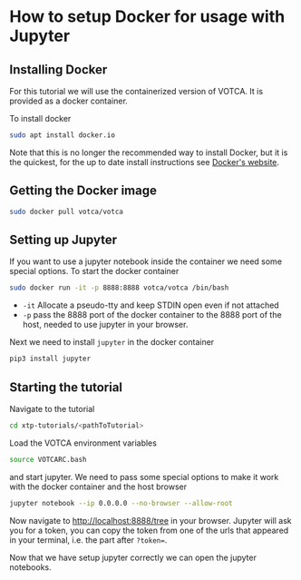 # How to setup Docker for usage with Jupyter

## Installing Docker
For this tutorial we will use the containerized version of VOTCA. It is provided as a docker container.

To install docker

```bash
sudo apt install docker.io
```

Note that this is no longer the recommended way to install Docker, but it is the quickest, for the up to date install instructions see [Docker's website](https://docs.docker.com/engine/install/).

## Getting the Docker image
```bash
sudo docker pull votca/votca
```

## Setting up Jupyter
If you want to use a jupyter notebook inside the container we need some special options. To start the docker container

```bash
sudo docker run -it -p 8888:8888 votca/votca /bin/bash
```

* `-it` Allocate a pseudo-tty and keep STDIN open even if not attached
* `-p` pass the 8888 port of the docker container to the 8888 port of the host, needed to use jupyter in your browser.

Next we need to install `jupyter` in the docker container

```bash
pip3 install jupyter
```

## Starting the tutorial
Navigate to the tutorial

```bash
cd xtp-tutorials/<pathToTutorial>
```

Load the VOTCA environment variables

```bash
source VOTCARC.bash
```

and start jupyter. We need to pass some special options to make it work with the docker container and the host browser

```bash
jupyter notebook --ip 0.0.0.0 --no-browser --allow-root
```

Now navigate to [http://localhost:8888/tree](http://localhost:8888/tree) in your browser. Jupyter will ask you for a token, you can copy the token from one of the urls that appeared in your terminal, i.e. the part after `?token=`.

Now that we have setup jupyter correctly we can open the jupyter notebooks.